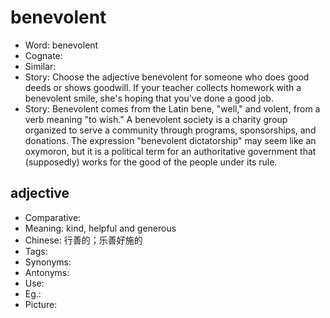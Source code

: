 # benevolent

- Word: benevolent
- Cognate: 
- Similar: 
- Story: Choose the adjective benevolent for someone who does good deeds or shows goodwill. If your teacher collects homework with a benevolent smile, she's hoping that you've done a good job.
- Story: Benevolent comes from the Latin bene, "well," and volent, from a verb meaning "to wish." A benevolent society is a charity group organized to serve a community through programs, sponsorships, and donations. The expression "benevolent dictatorship" may seem like an oxymoron, but it is a political term for an authoritative government that (supposedly) works for the good of the people under its rule.

## adjective

- Comparative: 
- Meaning: kind, helpful and generous
- Chinese: 行善的；乐善好施的
- Tags: 
- Synonyms: 
- Antonyms: 
- Use: 
- Eg.: 
- Picture: 

